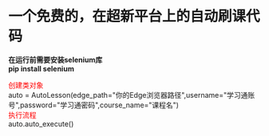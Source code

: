 # 一个免费的，在超新平台上的自动刷课代码
**在运行前需要安装selenium库**  
**pip install selenium**

<span style ="color:red">创建类对象</span>  
auto = AutoLesson(edge_path="你的Edge浏览器路径",username="学习通账号",password="学习通密码",course_name="课程名")  
<span style ="color:red">执行流程</span>  
auto.auto_execute()
